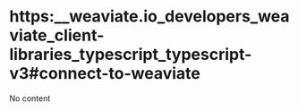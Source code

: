 # https:\_\_weaviate.io_developers_weaviate_client-libraries_typescript_typescript-v3#connect-to-weaviate

No content
